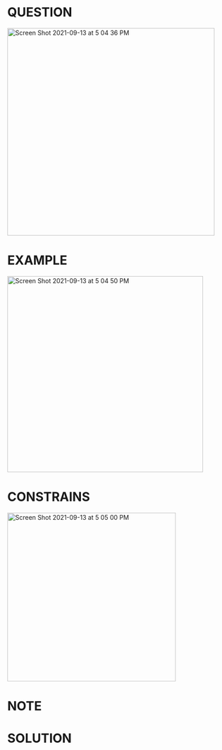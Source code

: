 # QUESTION
<img width="470" alt="Screen Shot 2021-09-13 at 5 04 36 PM" src="https://user-images.githubusercontent.com/64442606/133156213-2cf7075b-0ef6-48c6-bcee-4d4cdf46394c.png">

# EXAMPLE
<img width="444" alt="Screen Shot 2021-09-13 at 5 04 50 PM" src="https://user-images.githubusercontent.com/64442606/133156234-afea8ce8-1422-445a-ad74-77c065b403fb.png">


# CONSTRAINS
<img width="382" alt="Screen Shot 2021-09-13 at 5 05 00 PM" src="https://user-images.githubusercontent.com/64442606/133156263-515d0736-a032-462c-988a-49e60d0de7cc.png">


# NOTE


# SOLUTION

